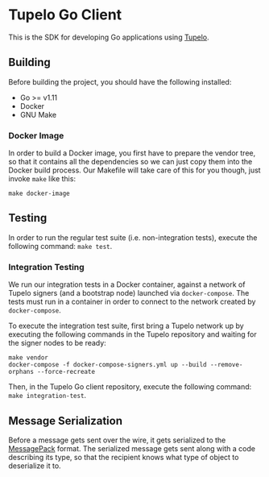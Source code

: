 # Tupelo Go Client
This is the SDK for developing Go applications using [Tupelo](https://quorumcontrol.com).

## Building
Before building the project, you should have the following installed:

* Go >= v1.11
* Docker
* GNU Make

### Docker Image
In order to build a Docker image, you first have to prepare the vendor tree, so that it contains
all the dependencies so we can just copy them into the Docker build process. Our Makefile will
take care of this for you though, just invoke `make` like this:

```
make docker-image
```

## Testing

In order to run the regular test suite (i.e. non-integration tests), execute the following
command: `make test`.

### Integration Testing
We run our integration tests in a Docker container, against a network of Tupelo signers
(and a bootstrap node) launched via `docker-compose`. The tests must run in a container in order
to connect to the network created by `docker-compose`.

To execute the integration test suite, first bring a Tupelo network up by executing the following
commands in the Tupelo repository and waiting for the signer nodes to be ready:
```
make vendor
docker-compose -f docker-compose-signers.yml up --build --remove-orphans --force-recreate
```

Then, in the Tupelo Go client repository, execute the following command: `make integration-test`.

## Message Serialization
Before a message gets sent over the wire, it gets serialized to the
[MessagePack](https://msgpack.org/) format. The serialized message gets sent along with a code
describing its type, so that the recipient knows what type of object to deserialize it to.

